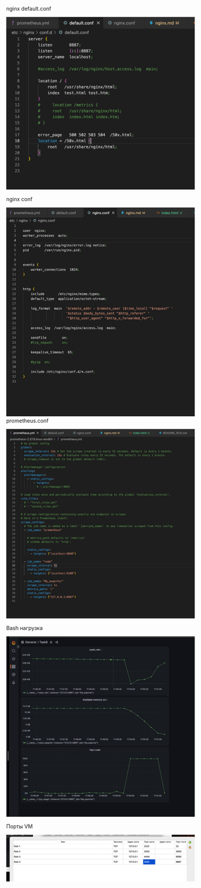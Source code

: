 nginx default.conf

![1681830576931](image/report/1681830576931.png)

nginx conf

![1681830588282](image/report/1681830588282.png)prometheus.conf

![1681830608143](image/report/1681830608143.png)

Bash нагрузка

![1681830628777](image/report/1681830628777.png)


Порты VM

![1681830679202](image/report/1681830679202.png)
